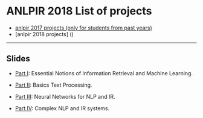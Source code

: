 # ANLPIR 2018 List of projects 
* [anlpir 2017 projects (only for students from past years)](https://docs.google.com/document/d/14h9ondHEcp2ZBe5-dvA6I0XGdo7tFs0qNWH8X9w-fiY)
* [anlpir 2018 projects] ()

---

## Slides

* [Part I](https://github.com/iKernels/ANLPIR-2018/tree/master/partI): Essential Notions of Information Retrieval and Machine Learning.

* [Part II](https://github.com/iKernels/ANLPIR-2018/tree/master/partII): Basics Text Processing.

* [Part III](https://github.com/iKernels/ANLPIR-2018/tree/master/partIII): Neural Networks for NLP and IR.

* [Part IV](https://github.com/iKernels/ANLPIR-2018/tree/master/partIV): Complex NLP and IR systems.